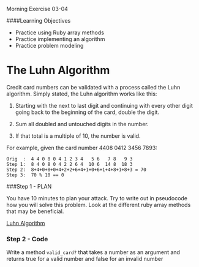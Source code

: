 Morning Exercise 03-04

####Learning Objectives
- Practice using Ruby array methods
- Practice implementing an algorithm
- Practice problem modeling

# The Luhn Algorithm

Credit card numbers can be validated with a process called the Luhn algorithm. Simply stated, the Luhn algorithm works like this:

1. Starting with the next to last digit and continuing with every other digit going back to the beginning of the card, double the digit.

2. Sum all doubled and untouched digits in the number.

3. If that total is a multiple of 10, the number is valid.

For example, given the card number 4408 0412 3456 7893:

```
Orig  :  4 4 0 8 0 4 1 2 3 4   5 6   7 8   9 3
Step 1:  8 4 0 8 0 4 2 2 6 4  10 6  14 8  18 3
Step 2:  8+4+0+8+0+4+2+2+6+4+1+0+6+1+4+8+1+8+3 = 70
Step 3:  70 % 10 == 0
```

###Step 1 - PLAN

You have 10 minutes to plan your attack. Try to write out in pseudocode how you will solve this problem. Look at the different ruby array methods that may be beneficial.

[Luhn Algorithm](http://en.wikipedia.org/wiki/Luhn_algorithm)

### Step 2 - Code

Write a method `valid_card?` that takes a number as an argument and returns true for a valid number and false for an invalid number
